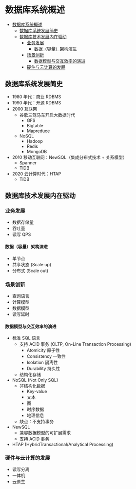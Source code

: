 # 数据库系统概述

- [数据库系统概述](#数据库系统概述)
  - [数据库系统发展简史](#数据库系统发展简史)
  - [数据库技术发展内在驱动](#数据库技术发展内在驱动)
    - [业务发展](#业务发展)
      - [数据（容量）架构演进](#数据容量架构演进)
    - [场景创新](#场景创新)
      - [数据模型与交互效率的演进](#数据模型与交互效率的演进)
    - [硬件与云计算的发展](#硬件与云计算的发展)

## 数据库系统发展简史

- 1980 年代：商业 RDBMS
- 1990 年代：开源 RDBMS
- 2000 互联网
  - 谷歌三驾马车开启大数据时代
    - GFS
    - Bigtable
    - Mapreduce
  - NoSQL
    - Hadoop
    - Redis
    - MongoDB
- 2010 移动互联网：NewSQL（集成分布式技术 + 关系模型）
  - Spanner
  - TiDB
- 2020 云计算时代：HTAP
  - TiDB

## 数据库技术发展内在驱动

### 业务发展

- 数据存储量
- 吞吐量
- 读写 QPS

#### 数据（容量）架构演进

- 单节点
- 共享状态 (Scale up)
- 分布式 (Scale out)

### 场景创新

- 查询语言
- 计算模型
- 数据模型
- 读写延时

#### 数据模型与交互效率的演进

- 标准 SQL 语言
  - 支持 ACID 事务 (OLTP, On-Line Transaction Processing)
    - Atomicity 原子性
    - Consistency 一致性
    - Isolation 隔离性
    - Durability 持久性
  - 结构化存储
- NoSQL (Not Only SQL)
  - 非结构化数据
    - Key-value
    - 文本
    - 图
    - 时序数据
    - 地理信息
  - 缺点：不支持事务
- NewSQL
  - 兼容数据模型的可扩展需求
  - 支持 ACID 事务
- HTAP (HybridTransactional/Analytical Processing)

### 硬件与云计算的发展

- 读写分离
- 一体机
- 云原生

